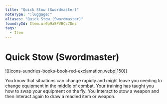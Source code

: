 ```yaml
---
title: "Quick Stow (Swordmaster)"
noteType: ":luggage:"
aliases: "Quick Stow (Swordmaster)"
foundryId: Item.ur0p9aEPVBCz7Dnz
tags:
  - Item
---
```


# Quick Stow (Swordmaster)
![[icons-sundries-books-book-red-exclamation.webp|150]]

You know that situations can change rapidly and might leave you needing to change equipment in the middle of combat. Your training has taught you how to swap your equipment on the fly. You Interact to stow a weapon and then Interact again to draw a readied item or weapon.
